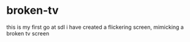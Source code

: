 # broken-tv
this is my first go at sdl
i have created a flickering screen, mimicking a broken tv screen
